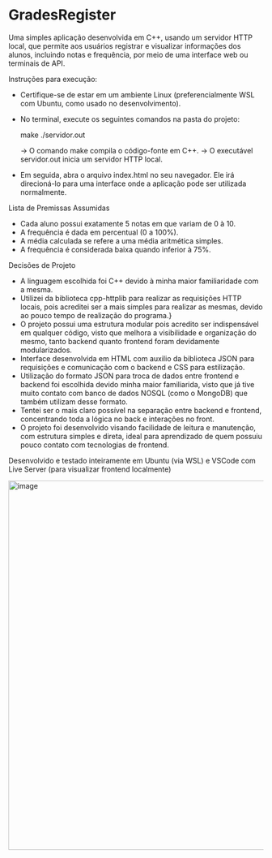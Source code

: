 # GradesRegister
Uma simples aplicação desenvolvida em C++, usando um servidor HTTP local, que permite aos usuários registrar e visualizar informações dos alunos, incluindo notas e frequência, por meio de uma interface web ou terminais de API.

Instruções para execução:
- Certifique-se de estar em um ambiente Linux (preferencialmente WSL com Ubuntu, como usado no desenvolvimento).
- No terminal, execute os seguintes comandos na pasta do projeto:

   make
   ./servidor.out

  -> O comando make compila o código-fonte em C++.
  -> O executável servidor.out inicia um servidor HTTP local.
- Em seguida, abra o arquivo index.html no seu navegador. Ele irá direcioná-lo para uma interface onde a aplicação pode ser utilizada normalmente.

Lista de Premissas Assumidas
- Cada aluno possui exatamente 5 notas em que variam de 0 à 10.
- A frequência é dada em percentual (0 a 100%).
- A média calculada se refere a uma média aritmética simples.
- A frequência é considerada baixa quando inferior à 75%.

Decisões de Projeto
- A linguagem escolhida foi C++ devido à minha maior familiaridade com a mesma.
- Utilizei da biblioteca cpp-httplib para realizar as requisições HTTP locais, pois acreditei ser a mais simples para realizar as mesmas, devido ao pouco tempo de realização do programa.}
- O projeto possui uma estrutura modular pois acredito ser indispensável em qualquer código, visto que melhora a visibilidade e organização do mesmo, tanto backend quanto frontend foram devidamente modularizados.
- Interface desenvolvida em HTML com auxilio da biblioteca JSON para requisições e comunicação com o backend e CSS para estilização.
- Utilização do formato JSON para troca de dados entre frontend e backend foi escolhida devido minha maior familiarida, visto que já tive muito contato com banco de dados NOSQL (como o MongoDB) que também utilizam desse formato.
- Tentei ser o mais claro possível na separação entre backend e frontend, concentrando toda a lógica no back e interações no front.
- O projeto foi desenvolvido visando facilidade de leitura e manutenção, com estrutura simples e direta, ideal para aprendizado de quem possuiu pouco contato com tecnologias de frontend.

Desenvolvido e testado inteiramente em Ubuntu (via WSL) e VSCode com Live Server (para visualizar frontend localmente)

<img width="1439" height="728" alt="image" src="https://github.com/user-attachments/assets/692b1c0d-f060-409f-a45b-682c17a84a2a" />

